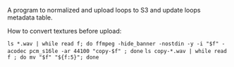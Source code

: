 A program to normalized and upload loops to S3 and update loops metadata table.

How to convert textures before upload:

`ls *.wav | while read f; do ffmpeg -hide_banner -nostdin -y -i "$f" -acodec pcm_s16le -ar 44100 "copy-$f" ; done`
`ls copy-*.wav | while read f ; do mv "$f" "${f:5}"; done`
